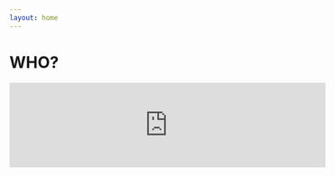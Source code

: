 ```yaml
---
layout: home
---
```

<div class="logo-box">
	<h1>WHO?</h1>
</div>

<div class="video">
<iframe width="560" height="fixed" src="https://www.youtube.com/embed/RvMfde8wBTI" frameborder="0" allow="autoplay; encrypted-media" allowfullscreen></iframe></div>









